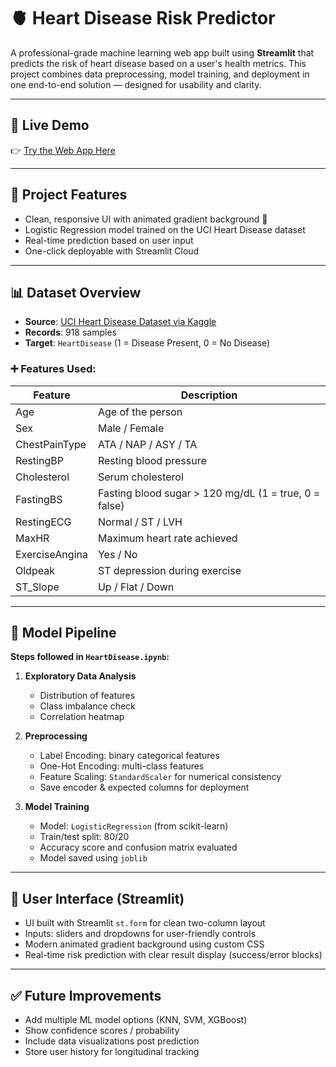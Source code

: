 # 🫀 Heart Disease Risk Predictor

A professional-grade machine learning web app built using **Streamlit** that predicts the risk of heart disease based on a user's health metrics. This project combines data preprocessing, model training, and deployment in one end-to-end solution — designed for usability and clarity.

---

## 🔗 Live Demo

👉 [Try the Web App Here](https://howsmyheart.streamlit.app/)

---

## 📌 Project Features

- Clean, responsive UI with animated gradient background 🎨
- Logistic Regression model trained on the UCI Heart Disease dataset
- Real-time prediction based on user input
- One-click deployable with Streamlit Cloud

---

## 📊 Dataset Overview

- **Source**: [UCI Heart Disease Dataset via Kaggle](https://www.kaggle.com/datasets/fedesoriano/heart-failure-prediction)
- **Records**: 918 samples
- **Target**: `HeartDisease` (1 = Disease Present, 0 = No Disease)

### ➕ Features Used:
| Feature | Description |
|--------|-------------|
| Age | Age of the person |
| Sex | Male / Female |
| ChestPainType | ATA / NAP / ASY / TA |
| RestingBP | Resting blood pressure |
| Cholesterol | Serum cholesterol |
| FastingBS | Fasting blood sugar > 120 mg/dL (1 = true, 0 = false) |
| RestingECG | Normal / ST / LVH |
| MaxHR | Maximum heart rate achieved |
| ExerciseAngina | Yes / No |
| Oldpeak | ST depression during exercise |
| ST_Slope | Up / Flat / Down |

---

## 🧠 Model Pipeline

**Steps followed in `HeartDisease.ipynb`:**

1. **Exploratory Data Analysis**  
   - Distribution of features  
   - Class imbalance check  
   - Correlation heatmap

2. **Preprocessing**  
   - Label Encoding: binary categorical features  
   - One-Hot Encoding: multi-class features  
   - Feature Scaling: `StandardScaler` for numerical consistency  
   - Save encoder & expected columns for deployment

3. **Model Training**  
   - Model: `LogisticRegression` (from scikit-learn)  
   - Train/test split: 80/20  
   - Accuracy score and confusion matrix evaluated  
   - Model saved using `joblib`

---

## 🎨 User Interface (Streamlit)

- UI built with Streamlit `st.form` for clean two-column layout  
- Inputs: sliders and dropdowns for user-friendly controls  
- Modern animated gradient background using custom CSS  
- Real-time risk prediction with clear result display (success/error blocks)

---

## ✅ Future Improvements

- Add multiple ML model options (KNN, SVM, XGBoost)
- Show confidence scores / probability
- Include data visualizations post prediction
- Store user history for longitudinal tracking


